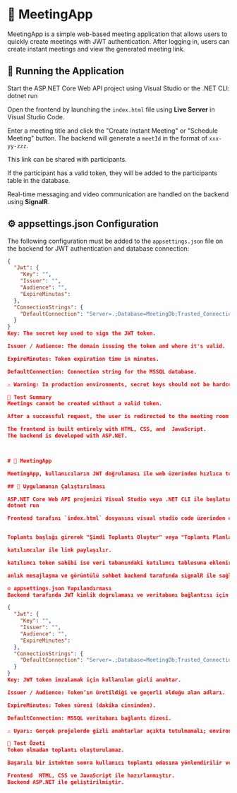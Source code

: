 # 📡 MeetingApp

MeetingApp is a simple web-based meeting application that allows users to quickly create meetings with JWT authentication. After logging in, users can create instant meetings and view the generated meeting link.

## 🚀 Running the Application

Start the ASP.NET Core Web API project using Visual Studio or the .NET CLI:
dotnet run

Open the frontend by launching the `index.html` file using **Live Server** in Visual Studio Code.

Enter a meeting title and click the "Create Instant Meeting" or "Schedule Meeting" button. The backend will generate a `meetId` in the format of `xxx-yy-zzz`.

This link can be shared with participants.

If the participant has a valid token, they will be added to the participants table in the database.

Real-time messaging and video communication are handled on the backend using **SignalR**.

## ⚙️ appsettings.json Configuration

The following configuration must be added to the `appsettings.json` file on the backend for JWT authentication and database connection:

```json
{
  "Jwt": {
    "Key": "",
    "Issuer": "",
    "Audience": "",
    "ExpireMinutes": 
  },
  "ConnectionStrings": {
    "DefaultConnection": "Server=.;Database=MeetingDb;Trusted_Connection=True;"
  }
}
Key: The secret key used to sign the JWT token.

Issuer / Audience: The domain issuing the token and where it's valid.

ExpireMinutes: Token expiration time in minutes.

DefaultConnection: Connection string for the MSSQL database.

⚠️ Warning: In production environments, secret keys should not be hardcoded. Use environment variables or secure configuration management instead.

🧪 Test Summary
Meetings cannot be created without a valid token.

After a successful request, the user is redirected to the meeting room or the generated link is displayed on screen.

The frontend is built entirely with HTML, CSS, and  JavaScript.
The backend is developed with ASP.NET.



# 📡 MeetingApp

MeetingApp, kullanıcıların JWT doğrulaması ile web üzerinden hızlıca toplantı oluşturmasını sağlayan basit bir toplantı uygulamasıdır. Kullanıcılar giriş yaptıktan sonra anlık toplantı oluşturabilir ve oluşturulan bağlantıyı görüntüleyebilir.

## 🚀 Uygulamanın Çalıştırılması

ASP.NET Core Web API projenizi Visual Studio veya .NET CLI ile başlatın:
dotnet run

Frontend tarafını `index.html` dosyasını visual studio code üzerinden open live server kullanarak açın.


Toplantı başlığı girerek "Şimdi Toplantı Oluştur" veya "Toplantı Planla" butonuna tıklayın. Backend tarafında bir tane xxx-yy-zzz şeklinde bir meetid oluşturur

katılımcılar ile link paylaşılır.

katılımcı token sahibi ise veri tabanındaki katılımcı tablosuna eklenir.

anlık mesajlaşma ve görüntülü sohbet backend tarafında signalR ile sağlanmaktadır.

⚙️ appsettings.json Yapılandırması
Backend tarafında JWT kimlik doğrulaması ve veritabanı bağlantısı için aşağıdaki yapı appsettings.json dosyasına eklenmelidir:

{
  "Jwt": {
    "Key": "",
    "Issuer": "",
    "Audience": "",
    "ExpireMinutes": 
  },
  "ConnectionStrings": {
    "DefaultConnection": "Server=.;Database=MeetingDb;Trusted_Connection=True;"
  }
}
Key: JWT token imzalamak için kullanılan gizli anahtar.

Issuer / Audience: Token’ın üretildiği ve geçerli olduğu alan adları.

ExpireMinutes: Token süresi (dakika cinsinden).

DefaultConnection: MSSQL veritabanı bağlantı dizesi.

⚠️ Uyarı: Gerçek projelerde gizli anahtarlar açıkta tutulmamalı; environment değişkenleri veya gizli yapılandırmalar kullanılmalıdır.

🧪 Test Özeti
Token olmadan toplantı oluşturulamaz.

Başarılı bir istekten sonra kullanıcı toplantı odasına yönlendirilir veya bağlantı ekranda görünür.

Frontend  HTML, CSS ve JavaScript ile hazırlanmıştır.
Backend ASP.NET ile geliştirilmiştir.
